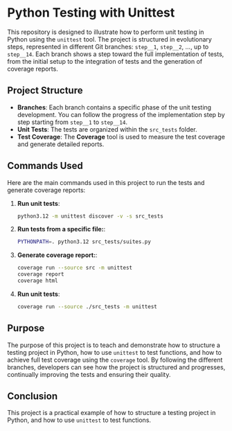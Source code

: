 # Python Testing with Unittest

This repository is designed to illustrate how to perform unit testing in Python using the `unittest` tool. The project is structured in evolutionary steps, represented in different Git branches: `step__1`, `step__2`, ..., up to `step__14`. Each branch shows a step toward the full implementation of tests, from the initial setup to the integration of tests and the generation of coverage reports.

## Project Structure

- **Branches**: Each branch contains a specific phase of the unit testing development. You can follow the progress of the implementation step by step starting from `step__1` to `step__14`.
- **Unit Tests**: The tests are organized within the `src_tests` folder.
- **Test Coverage**: The **Coverage** tool is used to measure the test coverage and generate detailed reports.

## Commands Used

Here are the main commands used in this project to run the tests and generate coverage reports:

1. **Run unit tests**:
   ```bash
   python3.12 -m unittest discover -v -s src_tests
   ```

2. **Run tests from a specific file:**:
   ```bash
   PYTHONPATH=. python3.12 src_tests/suites.py
   ```

3. **Generate coverage report:**:
   ```bash
   coverage run --source src -m unittest
   coverage report  
   coverage html
   ```

4. **Run unit tests**:
   ```bash
   coverage run --source ./src_tests -m unittest
   ```
## Purpose

The purpose of this project is to teach and demonstrate how to structure a testing project in Python, how to use `unittest` to test functions, and how to achieve full test coverage using the `coverage` tool. By following the different branches, developers can see how the project is structured and progresses, continually improving the tests and ensuring their quality.

## Conclusion

This project is a practical example of how to structure a testing project in Python, and how to use `unittest` to test functions.